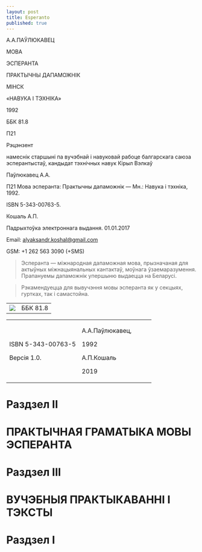 ```yaml
---
layout: post
title: Esperanto
published: true
---
```





А.А.ПАЎЛЮКАВЕЦ

МОВА

ЭСПЕРАНТА

ПРАКТЫЧНЫ ДАПАМОЖНІК

МІНСК

«НАВУКА І ТЭХНІКА»

1992

ББК 81.8

П21

Рэцэнзент

намеснік старшыні па вучэбнай і навуковай рабоце балгарскага саюза
эсперантыстаў, кандыдат тэхнічных навук Кірыл Вэлкаў

Паўлюкавец А.А.

П21 Мова эсперанта: Практычны дапаможнік — Мн.: Навука і тэхніка, 1992.

ISBN 5-343-00763-5.

Кошаль А.П.

Падрыхтоўка электроннага выдання. 01.01.2017

Email: alyaksandr.koshal@gmail.com

GSM: +1 262 563 3090 (+SMS)

> Эсперанта — міжнародная дапаможная мова, прызначаная для актыўных
> міжнацыянальных кантактаў, моўнага ўзаемаразумення. Прапануемы
> дапаможнік упершыню  выдаецца на Беларусі.

> Рэкамендуецца для вывучэння мовы эсперанта як у секцыях, гуртках, так
> і самастойна.

|                                      |          |
| ------------------------------------ | -------- |
| ![](./ObjectReplacements/Object%201) | ББК 81.8 |

<table>
<colgroup>
<col style="width:  50%" />
<col style="width: 50%" />
</colgroup>
<tbody>
<tr class="odd">
<td><p>ISBN 5-343-00763-5</p>
<p>Версія 1.0.</p></td>
<td><p>А.А.Паўлюкавец,</p>
<p>1992</p>
<p>А.П.Кошаль</p>
<p>2019</p></td>
</tr>
</tbody>
</table>

# Раздзел II

# ПРАКТЫЧНАЯ ГРАМАТЫКА МОВЫ ЭСПЕРАНТА


# Раздзел III

# ВУЧЭБНЫЯ ПРАКТЫКАВАННІ І ТЭКСТЫ


# <span id="anchor-2"></span>Раздзел I